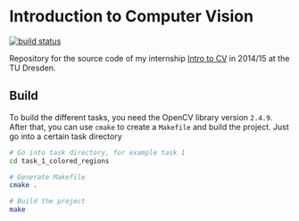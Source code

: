 # Introduction to Computer Vision

[![build status](https://square-src.de/ci/projects/5/status.png?ref=master)](https://square-src.de/ci/projects/5?ref=master)

Repository for the source code of my internship [Intro to CV](http://www.inf.tu-dresden.de/index.php?node_id=3487&ln=en)
in 2014/15 at the TU Dresden.

## Build

To build the different tasks, you need the OpenCV library version `2.4.9`. After
that, you can use `cmake` to create a `Makefile` and build the project. Just go
into a certain task directory

```bash
# Go into task directory, for example task 1
cd task_1_colored_regions

# Generate Makefile
cmake .

# Build the project
make
```